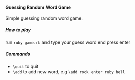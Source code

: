 #### Guessing Random Word Game

Simple guessing random word game.

##### How to play

run `ruby game.rb` and type your guess word end press enter

##### Commands

- `\quit` to quit
- `\add` to add new word, e.g `\add rock enter ruby hell`
